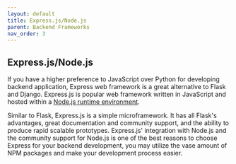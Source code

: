 ```yaml
---
layout: default
title: Express.js/Node.js
parent: Backend Frameworks
nav_order: 3
---
```


## Express.js/Node.js

If you have a higher preference to JavaScript over Python for developing backend application, Express web framework is a great alternative to Flask and Django. Express.js is popular web framework written in JavaScript and hosted within a [Node.js runtime environment](https://developer.mozilla.org/en-US/docs/Learn/Server-side/Express_Nodejs/Introduction#introducing_node).  

Similar to Flask, Express.js is a simple microframework. It has all Flask's advantages, great documentation and community support, and the ability to produce rapid scalable prototypes. Express.js' integration with Node.js and the community support for Node.js is one of the best reasons to choose Express for your backend development, you may utilize the vase amount of NPM packages and make your development process easier.  